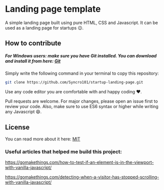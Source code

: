 # Landing page template
A simple landing page built using pure HTML, CSS and Javascript. It can be used as a landing page for startups 😉.

## How to contribute
##### For Windows users: make sure you have Git installed. You can download and install it from here: [Git](https://git-scm.com/)
Simply write the following command in your terminal to copy this repository:
```bash
git clone https://github.com/Syncro101/startup-landing-page.git
```

Use any code editor you are comfortable with and happy coding ❤️.

Pull requests are welcome. For major changes, please open an issue first to review your code. Also, make sure to use ES6 syntax or higher while writing any Javascript 😄.

## License
You can read more about it here: [MIT](https://choosealicense.com/licenses/mit/)

### Useful articles that helped me build this project:

https://gomakethings.com/how-to-test-if-an-element-is-in-the-viewport-with-vanilla-javascript/

https://gomakethings.com/detecting-when-a-visitor-has-stopped-scrolling-with-vanilla-javascript/